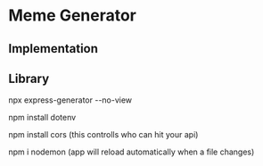 # Meme Generator

## Implementation

## Library

npx express-generator --no-view

npm install dotenv

npm install cors (this controlls who can hit your api)

npm i nodemon (app will reload automatically when a file changes)
